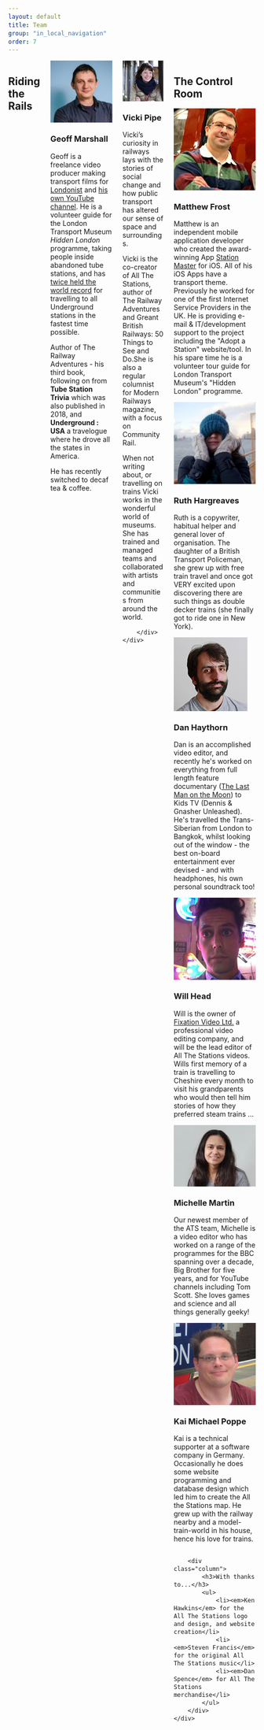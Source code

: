 ```yaml
---
layout: default
title: Team
group: "in_local_navigation"
order: 7
---
```


<div class="bgbox primary row">
 	<div class="columns medium-up-2">
 		<h2>Riding the Rails</h2>
 		<div class="column">
 			<div class="columns medium-5 float-left">
 				<img src="/static/images/geoff.jpg" class="img-rounded">
 			</div>
 			<h3>Geoff Marshall</h3>
 			<p>Geoff is a freelance video producer making transport films for <a href="https://www.youtube.com/user/Londonistvids" target="new">Londonist</a> and <a href="https://www.youtube.com/user/geofftech2">his own YouTube channel</a>. He is a volunteer guide for the London Transport Museum <em>Hidden London</em> programme, taking people inside abandoned tube stations, and has <a href="http://www.bbc.co.uk/news/uk-england-london-24203949" target="new">twice held the  world record</a> for travelling to all Underground stations in the fastest time possible.</p>
			<p>Author of The Railway Adventures - his third book, following on from <strong>Tube Station Trivia</strong> which was also published in 2018, and <strong>Underground : USA</strong> a travelogue where he drove all the states in America.</p>
			<p>He has recently switched to decaf tea & coffee.</p>
 		</div>
 		<div class="column">
 			<div class="columns medium-5 float-left">
 				<img src="/static/images/vicki.jpg" class="img-rounded">
 			</div>
 			<h3>Vicki Pipe</h3>
            <p>Vicki’s curiosity in railways lays with the stories of social change and how public transport has altered our sense of space and surroundings.</p>       
 			<p>Vicki is the co-creator of All The Stations, author of The Railway Adventures and Greant British Railways: 50 Things to See and Do.She is also a regular columnist for Modern Railways magazine, with a focus on Community Rail. 

<p>When not writing about, or travelling on trains Vicki works in the wonderful world of museums. She has trained and managed teams and collaborated with artists and communities from around the world.</p>

 		</div>
 	</div>
 </div>
 
 <div class="row">
 	<div class="medium-up-2 padding-top-xlarge">
 		<h2>The Control Room</h2>
 		<div class="column">
 			<div class="columns medium-5 float-left">
 				<img src="/static/images/matt.jpg" class="img-rounded">
 			</div>
 			<h3>Matthew Frost</h3>
 			<p>Matthew is an independent mobile application developer who created the award-winning App <a href="http://stationmasterapp.com/">Station Master</a> for iOS. All of his iOS Apps have a transport theme. Previously he worked for one of the first Internet Service Providers in the UK. He is providing e-mail &amp; IT/development support to the project including the "Adopt a Station" website/tool. In his spare time he is a volunteer tour guide for London Transport Museum's &quot;Hidden London&quot; programme.</p>
 		</div>
 		<div class="column">
 			<div class="columns medium-5 float-left">
 				<img src="/static/images/ruth.jpg" class="img-rounded">
 			</div>
 			<h3>Ruth Hargreaves</h3>
 			<p>Ruth is a copywriter, habitual helper and general lover of organisation. The daughter of a British Transport Policeman, she grew up with free train travel and once got VERY excited upon discovering there are such things as double decker trains (she finally got to ride one in New York).</p>
 		</div>
 		<div class="column">
 			<div class="columns medium-5 float-left">
 				<img src="/static/images/dan.jpg" class="img-rounded">
 			</div>
 			<h3>Dan Haythorn</h3>
 			<p>Dan is an accomplished video editor, and recently he's worked on everything from full length feature documentary (<a href="http://thelastmanonthemoon.com/" target="new">The Last Man on the Moon</a>) to Kids TV (Dennis & Gnasher Unleashed). He's travelled the Trans-Siberian from London to Bangkok, whilst looking out of the window - the best on-board entertainment ever devised - and with headphones, his own personal soundtrack too!</p>
 		</div>
 		<div class="column">
 			<div class="columns medium-5 float-left">
 				<img src="/static/images/will.jpg">
 			</div>
 			<h3>Will Head</h3>
 			<p>Will is the owner of <a href="http://fixationvideo.co.uk/" target="new">Fixation Video Ltd.</a> a professional video editing company, and will be the lead editor of All The Stations videos. Wills first memory of a train is travelling to Cheshire every month to visit his grandparents who would then tell him stories of how they preferred steam trains ...</p>
 		</div>
		<div class="column">
			<div class="columns medium-5 float-left">
				<img src="/static/images/michelle.jpg">
			</div>
			<h3>Michelle Martin</h3>
 			<p>Our newest member of the ATS team, Michelle is a video editor who has worked on a range of the programmes for the BBC spanning over a decade, Big Brother for five years, and for YouTube channels including Tom Scott. She loves games and science and all things generally geeky!</p>
 		</div>
 		<div class="column">
 			<div class="columns medium-5 float-left">
 				<img src="/static/images/kai.jpg" class="img-rounded">
 			</div>
<h3>Kai Michael Poppe</h3>
			<p>Kai is a technical supporter at a software company in Germany. Occasionally he does some website programming and database design which led him to create the All the Stations map. He grew up with the railway nearby and a model-train-world in his house, hence his love for trains.</p>
		</div>
		
		<div class="column">
			<h3>With thanks to...</h3>
			<ul>
				<li><em>Ken Hawkins</em> for the All The Stations logo and design, and website creation</li>
				<li><em>Steven Francis</em> for the original All The Stations music</li>
				<li><em>Dan Spence</em> for All The Stations merchandise</li>
			</ul>
		</div>
	</div>
</div>
